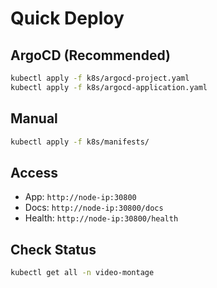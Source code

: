 # Quick Deploy

## ArgoCD (Recommended)
```bash
kubectl apply -f k8s/argocd-project.yaml
kubectl apply -f k8s/argocd-application.yaml
```

## Manual
```bash
kubectl apply -f k8s/manifests/
```

## Access
- App: `http://node-ip:30800`
- Docs: `http://node-ip:30800/docs`
- Health: `http://node-ip:30800/health`

## Check Status
```bash
kubectl get all -n video-montage
```